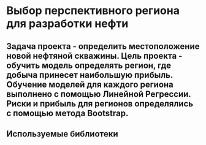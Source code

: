 # Выбор перспективного региона для разработки нефти

Задача проекта - определить местоположение новой нефтяной скважины.
Цель проекта - обучить модель определять регион, где добыча принесет наибольшую прибыль.
Обучение моделей для каждого региона выполнено с помощью Линейной Регрессии. 
Риски и прибыль для регионов определялись с помощью метода Bootstrap.
---
## Используемые библиотеки
